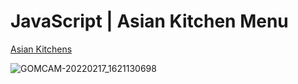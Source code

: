 # JavaScript | Asian Kitchen Menu

[Asian Kitchens](https://asian-kitchens.netlify.app/)


![GOMCAM-20220217_1621130698](https://user-images.githubusercontent.com/87071421/154491381-473708fe-3f58-461a-aadd-5aec9b8118b5.gif)
